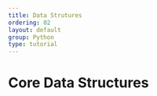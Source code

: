 ```yaml
---
title: Data Strutures
ordering: 02
layout: default
group: Python
type: tutorial
---
```


# Core Data Structures



